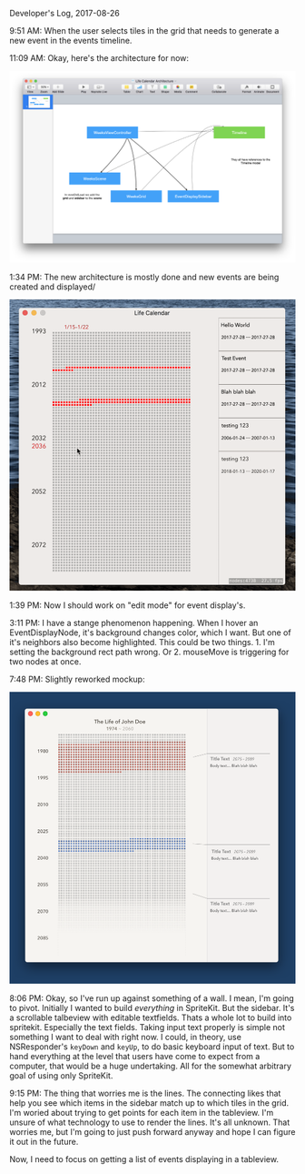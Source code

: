 Developer's Log, 2017-08-26

9:51 AM: When the user selects tiles in the grid that needs to generate a new event in the events timeline.

11:09 AM: Okay, here's the architecture for now:

![Fig 1](./embed%20images/2017-08-28%20Fig%201.png)

1:34 PM: The new architecture is mostly done and new events are being created and displayed/

![Fig 2](./embed%20images/2017-08-28%20Fig%202.gif)

1:39 PM: Now I should work on "edit mode" for event display's.

3:11 PM: I have a stange phenomenon happening. When I hover an EventDisplayNode, it's background changes color, which I want. But one of it's neighbors also become highlighted. This could be two things. 1. I'm setting the background rect path wrong. Or 2. mouseMove is triggering for two nodes at once.

7:48 PM: Slightly reworked mockup:

![Fig 3](./embed%20images/2017-08-28%20Fig%203.png)

8:06 PM: Okay, so I've run up against something of a wall. I mean, I'm going to pivot. Initially I wanted to build *everything* in SpriteKit. But the sidebar. It's a scrollable talbeview with editable textfields. Thats a whole lot to build into spritekit. Especially the text fields. Taking input text properly is simple not something I want to deal with right now. I could, in theory, use NSResponder's `keyDown` and `keyUp`, to do basic keyboard input of text. But to hand everything at the level that users have come to expect from a computer, that would be a huge undertaking. All for the somewhat arbitrary goal of using only SpriteKit.

9:15 PM: The thing that worries me is the lines. The connecting likes that help you see which items in the sidebar match up to which tiles in the grid. I'm woried about trying to get points for each item in the tableview. I'm unsure of what technology to use to render the lines. It's all unknown. That worries me, but I'm going to just push forward anyway and hope I can figure it out in the future.

Now, I need to focus on getting a list of events displaying in a tableview.


